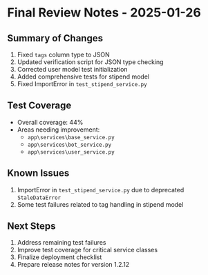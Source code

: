 # Final Review Notes - 2025-01-26

## Summary of Changes
1. Fixed `tags` column type to JSON
2. Updated verification script for JSON type checking
3. Corrected user model test initialization
4. Added comprehensive tests for stipend model
5. Fixed ImportError in `test_stipend_service.py`

## Test Coverage
- Overall coverage: 44%
- Areas needing improvement:
  - `app\services\base_service.py`
  - `app\services\bot_service.py`
  - `app\services\user_service.py`

## Known Issues
1. ImportError in `test_stipend_service.py` due to deprecated `StaleDataError`
2. Some test failures related to tag handling in stipend model

## Next Steps
1. Address remaining test failures
2. Improve test coverage for critical service classes
3. Finalize deployment checklist
4. Prepare release notes for version 1.2.12
